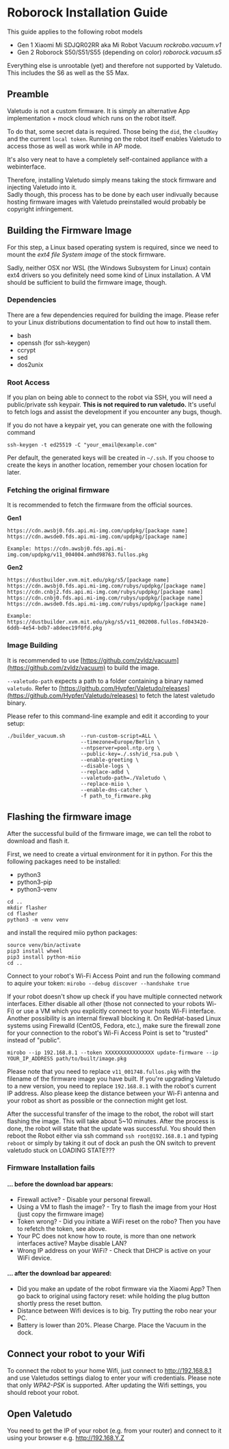 # Roborock Installation Guide

This guide applies to the following robot models
* Gen 1 Xiaomi Mi SDJQR02RR aka Mi Robot Vacuum *rockrobo.vacuum.v1*
* Gen 2 Roborock S50/S51/S55 (depending on color) *roborock.vacuum.s5*

Everything else is unrootable (yet) and therefore not supported by Valetudo.<br/>
This includes the S6 as well as the S5 Max.

## Preamble
Valetudo is not a custom firmware.
It is simply an alternative App implementation + mock cloud which runs on the robot itself.<br/>

To do that, some secret data is required. Those being the `did`, the `cloudKey` and the current `local token`.
Running on the robot itself enables Valetudo to access those as well as work while in AP mode.

It's also very neat to have a completely self-contained appliance with a webinterface.

Therefore, installing Valetudo simply means taking the stock firmware and injecting Valetudo into it.<br/>
Sadly though, this process has to be done by each user indivually because hosting firmware images with Valetudo preinstalled would probably be copyright infringement.

## Building the Firmware Image
For this step, a Linux based operating system is required, since we need to mount the *ext4 file System image* of the stock firmware.

Sadly, neither OSX nor WSL (the Windows Subsystem for Linux) contain ext4 drivers so you definitely need some kind of Linux installation.
A VM should be sufficient to build the firmware image, though.

### Dependencies
There are a few dependencies required for building the image. Please refer to your Linux distributions documentation to find out how to install them.
* bash
* openssh (for ssh-keygen)
* ccrypt
* sed
* dos2unix

### Root Access
If you plan on being able to connect to the robot via SSH, you will need a public/private ssh keypair. **This is not required to run valetudo.**
It's useful to fetch logs and assist the development if you encounter any bugs, though.

If you do not have a keypair yet, you can generate one with the following command
```
ssh-keygen -t ed25519 -C "your_email@example.com"
```
Per default, the generated keys will be created in `~/.ssh`. 
If you choose to create the keys in another location, remember your chosen location for later.

### Fetching the original firmware
It is recommended to fetch the firmware from the official sources.

**Gen1**

```
https://cdn.awsbj0.fds.api.mi-img.com/updpkg/[package name]
https://cdn.awsde0.fds.api.mi-img.com/updpkg/[package name]

Example: https://cdn.awsbj0.fds.api.mi-img.com/updpkg/v11_004004.amhd98763.fullos.pkg
```

**Gen2**

```
https://dustbuilder.xvm.mit.edu/pkg/s5/[package name]
https://cdn.awsbj0.fds.api.mi-img.com/rubys/updpkg/[package name]
https://cdn.cnbj2.fds.api.mi-img.com/rubys/updpkg/[package name]
https://cdn.cnbj0.fds.api.mi-img.com/rubys/updpkg/[package name]
https://cdn.awsde0.fds.api.mi-img.com/rubys/updpkg/[package name]

Example: https://dustbuilder.xvm.mit.edu/pkg/s5/v11_002008.fullos.fd043420-6ddb-4e54-bdb7-a8deec19f0fd.pkg
```

### Image Building
It is recommended to use [https://github.com/zvldz/vacuum](https://github.com/zvldz/vacuum) to build the image.

`--valetudo-path` expects a path to a folder containing a binary named `valetudo`.
Refer to [https://github.com/Hypfer/Valetudo/releases](https://github.com/Hypfer/Valetudo/releases) to fetch the latest valetudo binary.

Please refer to this command-line example and edit it according to your setup:
```
./builder_vacuum.sh     --run-custom-script=ALL \
                        --timezone=Europe/Berlin \
                        --ntpserver=pool.ntp.org \
                        --public-key=./.ssh/id_rsa.pub \
                        --enable-greeting \
                        --disable-logs \
                        --replace-adbd \
                        --valetudo-path=./Valetudo \
                        --replace-miio \
                        --enable-dns-catcher \
                        -f path_to_firmware.pkg
```

## Flashing the firmware image

After the successful build of the firmware image, we can tell the robot to download and flash it.

First, we need to create a virtual environment for it in python. For this the following packages need to be installed:

* python3
* python3-pip
* python3-venv

```
cd ..
mkdir flasher
cd flasher
python3 -m venv venv
```

and install the required miio python packages:

```
source venv/bin/activate
pip3 install wheel
pip3 install python-miio
cd ..
```

Connect to your robot's Wi-Fi Access Point and run the following command to aquire your token:
`mirobo --debug discover --handshake true`

If your robot doesn't show up check if you have multiple connected network interfaces. Either disable all other (those not connected to your robots Wi-Fi) or use a VM which you explicitly connect to your hosts Wi-Fi interface. Another possibility is an internal firewall blocking it. On RedHat-based Linux systems using Firewalld (CentOS, Fedora, etc.), make sure the firewall zone for your connection to the robot's Wi-Fi Access Point is set to "trusted" instead of "public".

```
mirobo --ip 192.168.8.1 --token XXXXXXXXXXXXXXXX update-firmware --ip YOUR_IP_ADDRESS path/to/built/image.pkg
```

Please note that you need to replace `v11_001748.fullos.pkg` with the filename of the firmware image you have built. If you're upgrading Valetudo to a new version, you need to replace `192.168.8.1` with the robot's current IP address. Also please keep the distance between your Wi-Fi antenna and your robot as short as possible or the connection might get lost.

After the successful transfer of the image to the robot, the robot will start flashing the image. This will take about 5~10 minutes. After the process is done, the robot will state that the update was successful.
You should then reboot the Robot either via ssh command `ssh root@192.168.8.1` and typing `reboot` or simply by taking it out of dock an push the ON switch to prevent valetudo stuck on LOADING STATE???

### Firmware Installation fails
#### ... before the download bar appears:

 * Firewall active? - Disable your personal firewall.
 * Using a VM to flash the image? - Try to flash the image from your Host (just copy the firmware image)
 * Token wrong? - Did you initiate a WiFi reset on the robo? Then you have to refetch the token, see above.
 * Your PC does not know how to route, is more than one network interfaces active? Maybe disable LAN?
 * Wrong IP address on your WiFi? - Check that DHCP is active on your WiFi device.

#### ... after the download bar appeared:

 * Did you make an update of the robot firmware via the Xiaomi App? Then go back to original using factory reset: while holding the plug button shortly press the reset button.
 * Distance between Wifi devices is to big. Try putting the robo near your PC.
 * Battery is lower than 20%. Please Charge. Place the Vacuum in the dock.

## Connect your robot to your Wifi

To connect the robot to your home Wifi, just connect to http://192.168.8.1 and use Valetudos settings dialog to enter your wifi credentials. Please note that only *WPA2-PSK* is supported.
After updating the Wifi settings, you should reboot your robot. 

## Open Valetudo
You need to get the IP of your robot (e.g. from your router) and connect to it using your browser e.g. http://192.168.Y.Z